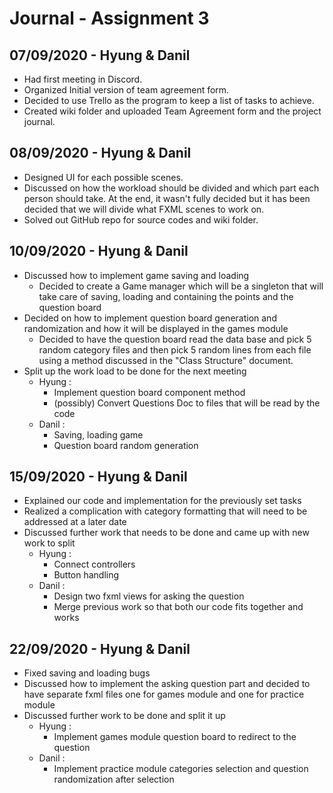 # Journal - Assignment 3

## 07/09/2020 - Hyung & Danil

- Had first meeting in Discord.
- Organized Initial version of team agreement form.
- Decided to use Trello as the program to keep a list of tasks to achieve.
- Created wiki folder and uploaded Team Agreement form and the project journal.

## 08/09/2020 - Hyung & Danil

- Designed UI for each possible scenes.
- Discussed on how the workload should be divided and which part each person should take. At the end, it wasn't fully decided but it has been decided that we will divide what FXML scenes to work on.
- Solved out GitHub repo for source codes and wiki folder. 

## 10/09/2020 - Hyung & Danil

- Discussed how to implement game saving and loading
  - Decided to create a Game manager which will be a singleton that will take care of saving, loading and containing the points and the question board
- Decided on how to implement question board generation and randomization and how it will be displayed in the games module
  - Decided to have the question board read the data base and pick 5 random category files and then pick 5 random lines from each file using a method discussed in the "Class Structure" document.
- Split up the work load to be done for the next meeting
  - Hyung : 
    - Implement question board component method
    - (possibly) Convert Questions Doc to files that will be read by the code
  - Danil :
    - Saving, loading game
    - Question board random generation
    
## 15/09/2020 - Hyung & Danil

- Explained our code and implementation for the previously set tasks
- Realized a complication with category formatting that will need to be addressed at a later date
- Discussed further work that needs to be done and came up with new work to split
  - Hyung :
    - Connect controllers
    - Button handling
  - Danil : 
    - Design two fxml views for asking the question
    - Merge previous work so that both our code fits together and works

## 22/09/2020 - Hyung & Danil

- Fixed saving and loading bugs
- Discussed how to implement the asking question part and decided to have separate fxml files one for games module and one for practice module
- Discussed further work to be done and split it up
  - Hyung : 
    - Implement games module question board to redirect to the question
  - Danil : 
    - Implement practice module categories selection and question randomization after selection

